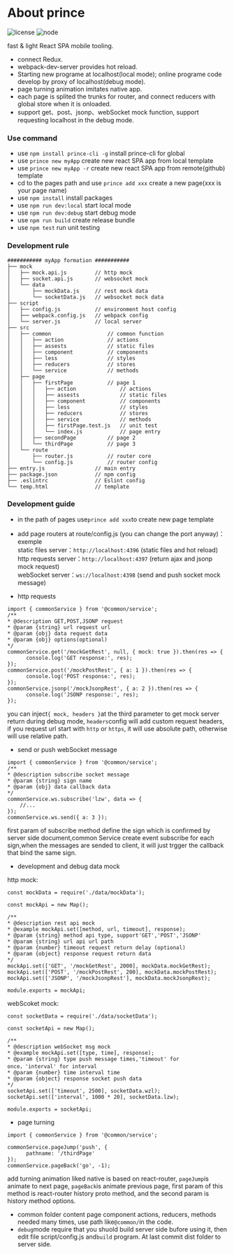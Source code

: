 # About prince
![license](https://img.shields.io/badge/license-MIT-green.svg) ![node](https://img.shields.io/badge/node-8.0%2B-brightgreen.svg)

fast & light React SPA mobile tooling.
- connect Redux.
- webpack-dev-server provides hot reload.
- Starting new programe at localhost(local mode); online programe code develop by proxy of localhost(debug mode).
- page turning animation imitates native app.
- each page is splited the trunks for router, and connect reducers with global store when it is onloaded.
- support get、post、jsonp、webSocket mock function, support requesting localhost in the debug mode.

### Use command
- use `npm install prince-cli -g` install prince-cli for global
- use `prince new myApp` create new react SPA app from local template
- use `prince new myApp -r` create new react SPA app from remote(github) template
- cd to the pages path and use `prince add xxx` create a new page(xxx is your page name)
- use `npm install` install packages
- use `npm run dev:local` start local mode
- use `npm run dev:debug` start debug mode
- use `npm run build` create release bundle
- use `npm test` run unit testing
 
### Development rule
    ########### myApp formation ###########
    ├── mock
    │   ├── mock.api.js         // http mock
    │   ├── socket.api.js       // websocket mock
    │   └── data
    │       ├── mockData.js     // rest mock data
    │       └── socketData.js   // websocket mock data
    ├── script
    │   ├── config.js           // environment host config
    │   ├── webpack.config.js   // webpack config
    │   └── server.js           // local server
    ├── src
    │   ├── common                  // common function
    │   │   ├── action              // actions
    │   │   ├── assests             // static files
    │   │   ├── component           // components
    │   │   ├── less                // styles
    │   │   ├── reducers            // stores
    │   │   └── service             // methods
    │   ├── page
    │   │   ├── firstPage           // page 1
    │   │   │   ├── action              // actions
    │   │   │   ├── assests             // static files
    │   │   │   ├── component           // components
    │   │   │   ├── less                // styles
    │   │   │   ├── reducers            // stores
    │   │   │   ├── service             // methods
    │   │   │   ├── firstPage.test.js   // unit test
    │   │   │   └── index.js            // page entry
    │   │   ├── secondPage          // page 2   
    │   │   └── thirdPage           // page 3
    │   └── route
    │       ├── router.js           // router core
    │       └── config.js           // router config
    ├── entry.js                // main entry
    ├── package.json            // npm config
    ├── .eslintrc               // Eslint config
    └── temp.html               // template
  
### Development guide
- in the path of pages use`prince add xxx`to create new page template<br/>

- add page routers at route/config.js (you can change the port anyway)：exemple <br/>
static files server：`http://localhost:4396` (static files and hot reload)<br/>
http requests server：`http://localhost:4397` (return ajax and jsonp mock request)<br/>
webSocket server：`ws://localhost:4398` (send and push socket mock message)<br/>

- http requests
``` 
import { commonService } from '@common/service';
/**
* @description GET,POST,JSONP request
* @param {string} url request url
* @param {obj} data request data
* @param {obj} options(optional)
*/
commonService.get('/mockGetRest', null, { mock: true }).then(res => {
      console.log('GET response:', res);
});
commonService.post('/mockPostRest', { a: 1 }).then(res => {
      console.log('POST response:', res);
});
commonService.jsonp('/mockJsonpRest', { a: 2 }).then(res => {
      console.log('JSONP response:', res);
});
``` 
you can inject`{ mock, headers }`at the third parameter to get mock server return during debug mode, `headers`config will add custom request headers, if you request url start with `http` or `https`, it will use absolute path, otherwise will use relative path.

- send or push webSocket message
``` 
import { commonService } from '@common/service';
/**
* @description subscribe socket message
* @param {string} sign name
* @param {obj} data callback data
*/
commonService.ws.subscribe('lzw', data => {
	//...
});
commonService.ws.send({ a: 3 });
``` 
first param of subscribe method define the sign which is confirmed by server side document,common
Service create event subscribe for each sign,when the messages are sended to client, it will just trgger the callback that bind the same sign.

- development and debug data mock<br/>

http mock:
``` 
const mockData = require('./data/mockData');

const mockApi = new Map();

/**
* @description rest api mock
* @example mockApi.set([method, url, timeout], response);
* @param {string} method api type, support'GET','POST','JSONP'
* @param {string} url api url path
* @param {number} timeout request return delay (optional)
* @param {object} response request return data
*/
mockApi.set(['GET', '/mockGetRest', 2000], mockData.mockGetRest);
mockApi.set(['POST', '/mockPostRest', 200], mockData.mockPostRest);
mockApi.set(['JSONP', '/mockJsonpRest'], mockData.mockJsonpRest);

module.exports = mockApi;
``` 

webScoket mock:
``` 
const socketData = require('./data/socketData');

const socketApi = new Map();

/**
* @description webSocket msg mock
* @example mockApi.set([type, time], response);
* @param {string} type push message times,'timeout' for once，'interval' for interval
* @param {number} time interval time
* @param {object} response socket push data
*/
socketApi.set(['timeout', 2500], socketData.wzl);
socketApi.set(['interval', 1000 * 20], socketData.lzw);

module.exports = socketApi;
``` 

- page turning

``` 
import { commonService } from '@common/service';

commonService.pageJump('push', {
      pathname: '/thirdPage'
});
commonService.pageBack('go', -1);
``` 
add turning animation liked native is based on react-router, `pageJump`is animate to next page, `pageBack`is animate previous page, first param of this method is react-router history proto method, and the second param is history method options.

- common folder content page component actions, reducers, methods needed many times, use path like`@common/`in the code.
- `debug`mode require that you shuold build server side bufore using it, then edit file script/config.js and`build` program. At last commit dist folder to server side.<br/>
